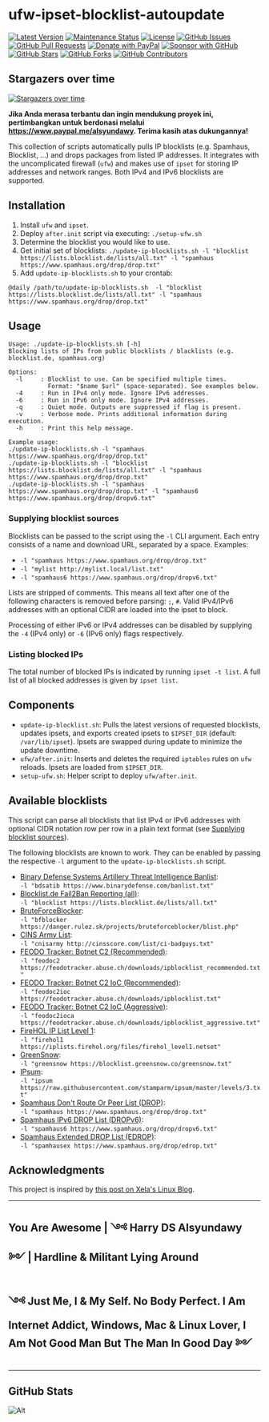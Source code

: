 # ufw-ipset-blocklist-autoupdate

[![Latest Version](https://img.shields.io/github/v/release/alsyundawy/ufw-ipset-blocklist-autoupdate)](https://github.com/alsyundawy/ufw-ipset-blocklist-autoupdate/releases)
[![Maintenance Status](https://img.shields.io/maintenance/yes/9999)](https://github.com/alsyundawy/ufw-ipset-blocklist-autoupdate/)
[![License](https://img.shields.io/github/license/alsyundawy/ufw-ipset-blocklist-autoupdate)](https://github.com/alsyundawy/ufw-ipset-blocklist-autoupdate/blob/master/LICENSE)
[![GitHub Issues](https://img.shields.io/github/issues/alsyundawy/ufw-ipset-blocklist-autoupdate)](https://github.com/alsyundawy/ufw-ipset-blocklist-autoupdate/issues)
[![GitHub Pull Requests](https://img.shields.io/github/issues-pr/alsyundawy/ufw-ipset-blocklist-autoupdate)](https://github.com/alsyundawy/ufw-ipset-blocklist-autoupdate/pulls)
[![Donate with PayPal](https://img.shields.io/badge/PayPal-donate-orange)](https://www.paypal.me/alsyundawy)
[![Sponsor with GitHub](https://img.shields.io/badge/GitHub-sponsor-orange)](https://github.com/sponsors/alsyundawy)
[![GitHub Stars](https://img.shields.io/github/stars/alsyundawy/ufw-ipset-blocklist-autoupdate?style=social)](https://github.com/alsyundawy/ufw-ipset-blocklist-autoupdate/stargazers)
[![GitHub Forks](https://img.shields.io/github/forks/alsyundawy/ufw-ipset-blocklist-autoupdate?style=social)](https://github.com/alsyundawy/ufw-ipset-blocklist-autoupdate/network/members)
[![GitHub Contributors](https://img.shields.io/github/contributors/alsyundawy/ufw-ipset-blocklist-autoupdate?style=social)](https://github.com/alsyundawy/ufw-ipset-blocklist-autoupdate/graphs/contributors)

## Stargazers over time
[![Stargazers over time](https://starchart.cc/alsyundawy/ufw-ipset-blocklist-autoupdate.svg?variant=adaptive)](https://starchart.cc/alsyundawy/ufw-ipset-blocklist-autoupdate)

**Jika Anda merasa terbantu dan ingin mendukung proyek ini, pertimbangkan untuk berdonasi melalui https://www.paypal.me/alsyundawy. Terima kasih atas dukungannya!**

This collection of scripts automatically pulls IP blocklists (e.g. Spamhaus, Blocklist, ...) and drops packages from
listed IP addresses. It integrates with the uncomplicated firewall (`ufw`) and makes use of `ipset` for storing IP
addresses and network ranges. Both IPv4 and IPv6 blocklists are supported.


## Installation

1. Install `ufw` and `ipset`.
2. Deploy `after.init` script via executing: `./setup-ufw.sh`
3. Determine the blocklist you would like to use.
4. Get initial set of blocklists: `./update-ip-blocklists.sh -l "blocklist https://lists.blocklist.de/lists/all.txt" -l "spamhaus https://www.spamhaus.org/drop/drop.txt"`
5. Add `update-ip-blocklists.sh` to your crontab:
```text
@daily /path/to/update-ip-blocklists.sh  -l "blocklist https://lists.blocklist.de/lists/all.txt" -l "spamhaus https://www.spamhaus.org/drop/drop.txt"
```

## Usage
```text
Usage: ./update-ip-blocklists.sh [-h]
Blocking lists of IPs from public blocklists / blacklists (e.g. blocklist.de, spamhaus.org)

Options:
  -l     : Blocklist to use. Can be specified multiple times.
           Format: "$name $url" (space-separated). See examples below.
  -4     : Run in IPv4 only mode. Ignore IPv6 addresses.
  -6     : Run in IPv6 only mode. Ignore IPv4 addresses.
  -q     : Quiet mode. Outputs are suppressed if flag is present.
  -v     : Verbose mode. Prints additional information during execution.
  -h     : Print this help message.

Example usage:
./update-ip-blocklists.sh -l "spamhaus https://www.spamhaus.org/drop/drop.txt"
./update-ip-blocklists.sh -l "blocklist https://lists.blocklist.de/lists/all.txt" -l "spamhaus https://www.spamhaus.org/drop/drop.txt"
./update-ip-blocklists.sh -l "spamhaus https://www.spamhaus.org/drop/drop.txt" -l "spamhaus6 https://www.spamhaus.org/drop/dropv6.txt"
```

### Supplying blocklist sources

Blocklists can be passed to the script using the `-l` CLI argument. Each entry consists of a name and download URL,
separated by a space. Examples:

- `-l "spamhaus https://www.spamhaus.org/drop/drop.txt"`
- `-l "mylist http://mylist.local/list.txt"`
- `-l "spamhaus6 https://www.spamhaus.org/drop/dropv6.txt"`

Lists are stripped of comments. This means all text after one of the following characters is removed before
parsing: `;`, `#`. Valid IPv4/IPv6 addresses with an optional CIDR are loaded into the ipset to block.

Processing of either IPv6 or IPv4 addresses can be disabled by supplying the `-4` (IPv4 only) or `-6` (IPv6 only)
flags respectively.


### Listing blocked IPs

The total number of blocked IPs is indicated by running `ipset -t list`. A full list of all blocked addresses is given
by `ipset list`.


## Components

- `update-ip-blocklist.sh`: Pulls the latest versions of requested blocklists, updates ipsets, and exports created
  ipsets to `$IPSET_DIR` (default: `/var/lib/ipset`). Ipsets are swapped during update to minimize the update downtime.
- `ufw/after.init`: Inserts and deletes the required `iptables` rules on `ufw` reloads. Ipsets are loaded
  from `$IPSET_DIR`.
- `setup-ufw.sh`: Helper script to deploy `ufw/after.init`.


## Available blocklists

This script can parse all blocklists that list IPv4 or IPv6 addresses with
optional CIDR notation row per row in a plain text format (see
[Supplying blocklist sources](#supplying-blocklist-sources)).

The following blocklists are known to work. They can be enabled by passing the
respective `-l` argument to the `update-ip-blocklists.sh` script.

- [Binary Defense Systems Artillery Threat Intelligence Banlist](https://www.binarydefense.com):</br>
  `-l "bdsatib https://www.binarydefense.com/banlist.txt"`
- [Blocklist.de Fail2Ban Reporting (all)](https://www.blocklist.de/en/export.html):</br>
  `-l "blocklist https://lists.blocklist.de/lists/all.txt"`
- [BruteForceBlocker](https://danger.rulez.sk/index.php/bruteforceblocker/):</br>
  `-l "bfblocker https://danger.rulez.sk/projects/bruteforceblocker/blist.php"`
- [CINS Army List](http://www.ciarmy.com/#list):</br>
  `-l "cnisarmy http://cinsscore.com/list/ci-badguys.txt"`
- [FEODO Tracker: Botnet C2 (Recommended)](https://feodotracker.abuse.ch/blocklist/):</br>
  `-l "feodoc2 https://feodotracker.abuse.ch/downloads/ipblocklist_recommended.txt"`
- [FEODO Tracker: Botnet C2 IoC (Recommended)](https://feodotracker.abuse.ch/blocklist/):</br>
  `-l "feodoc2ioc https://feodotracker.abuse.ch/downloads/ipblocklist.txt"`
- [FEODO Tracker: Botnet C2 IoC (Aggressive)](https://feodotracker.abuse.ch/blocklist/):</br>
  `-l "feodoc2ioca https://feodotracker.abuse.ch/downloads/ipblocklist_aggressive.txt"`
- [FireHOL IP List Level 1](https://iplists.firehol.org/):</br>
  `-l "firehol1 https://iplists.firehol.org/files/firehol_level1.netset"`
- [GreenSnow](https://greensnow.co/):</br>
  `-l "greensnow https://blocklist.greensnow.co/greensnow.txt"`
- [IPsum](https://github.com/stamparm/ipsum):</br>
  `-l "ipsum https://raw.githubusercontent.com/stamparm/ipsum/master/levels/3.txt"`</br>
- [Spamhaus Don't Route Or Peer List (DROP)](https://www.spamhaus.org/drop/):</br>
  `-l "spamhaus https://www.spamhaus.org/drop/drop.txt"`
- [Spamhaus IPv6 DROP List (DROPv6)](https://www.spamhaus.org/drop/):</br>
  `-l "spamhaus6 https://www.spamhaus.org/drop/dropv6.txt"`
- [Spamhaus Extended DROP List (EDROP)](https://www.spamhaus.org/drop/):</br>
  `-l "spamhausex https://www.spamhaus.org/drop/edrop.txt"`


## Acknowledgments

This project is inspired by [this post on Xela's Linux Blog](https://spielwiese.la-evento.com/xelasblog/archives/74-Ipset-aus-der-Spamhaus-DROP-gemeinsam-mit-ufw-nutzen.html).

---

## **You Are Awesome | ༺ Harry DS Alsyundawy ༻ | Hardline & Militant Lying Around**
## **༺ Just Me, I & My Self. No Body Perfect. I Am Internet Addict, Windows, Mac & Linux Lover, I Am Not Good Man But The Man In Good Day  ༻**

---

## GitHub Stats

![Alt](https://repobeats.axiom.co/api/embed/96c0ae9c24279dc7c5da425f07426f78c35a3cc9.svg "Repobeats analytics image")

